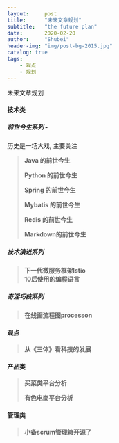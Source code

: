 ```yaml
---  
layout:     post  
title:      "未来文章规划"  
subtitle:   "the future plan"  
date:       2020-02-20  
author:     "Shubei"  
header-img: "img/post-bg-2015.jpg"  
catalog: true  
tags:  
    - 观点  
    - 规划       
---  
```


未来文章规划
#### 技术类
##### 前世今生系列 - 
历史是一场大戏, 主要关注  
> __Java 的前世今生__
>
> __Python 的前世今生__
>
> __Spring 的前世今生__
>
> __Mybatis 的前世今生__
>
> __Redis 的前世今生__
>
> __Markdown的前世今生__

##### 技术演进系列
> __下一代微服务框架Istio__  
> __10后使用的编程语言__
> 

##### 奇淫巧技系列
> __在线画流程图processon__
> 

#### 观点
> __从《三体》看科技的发展__
> 

#### 产品类
> __买菜类平台分析__
>
> __有色电商平台分析__  

#### 管理类
> __小备scrum管理箱开源了__